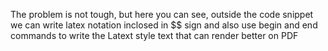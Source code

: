 The problem is not tough, but here you can see, outside the code snippet we can write latex notation inclosed in $$ sign and also use begin and end commands to write the Latext style text that can render better on PDF
